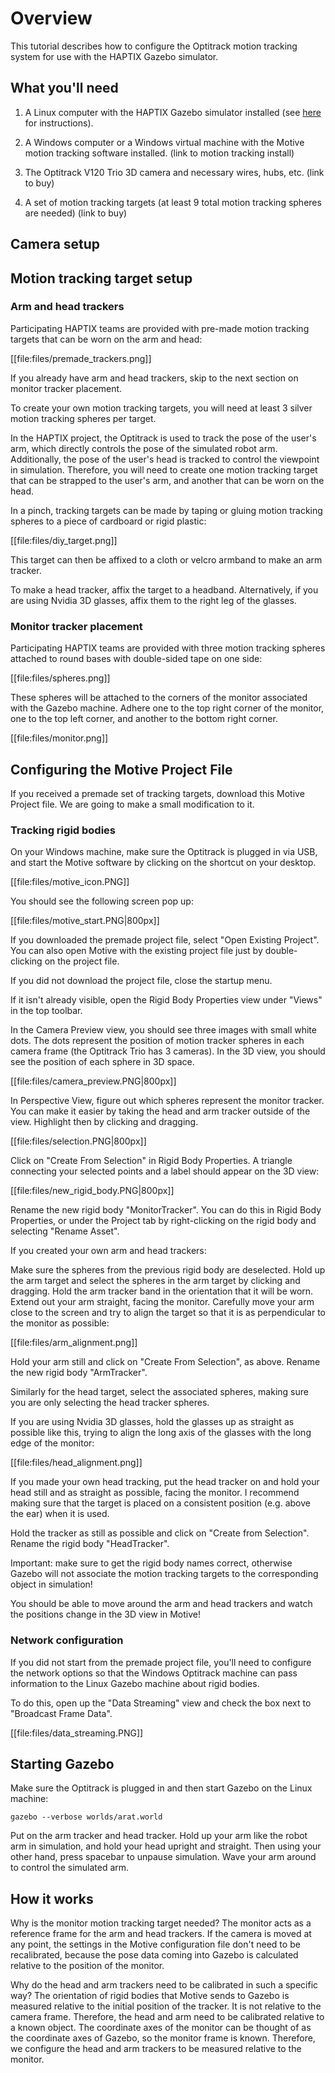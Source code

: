 # Overview
This tutorial describes how to configure the Optitrack motion tracking system for use with the HAPTIX Gazebo simulator.

## What you'll need

1. A Linux computer with the HAPTIX Gazebo simulator installed (see [here](http://gazebosim.org/tutorials?cat=haptix&tut=haptix_install) for instructions).

2. A Windows computer or a Windows virtual machine with the Motive motion tracking software installed. (link to motion tracking install)

3. The Optitrack V120 Trio 3D camera and necessary wires, hubs, etc. (link to buy)

4. A set of motion tracking targets (at least 9 total motion tracking spheres are needed) (link to buy)

## Camera setup

## Motion tracking target setup

### Arm and head trackers
Participating HAPTIX teams are provided with pre-made motion tracking targets that can be worn on the arm and head:

[[file:files/premade_trackers.png]]

If you already have arm and head trackers, skip to the next section on monitor tracker placement.

To create your own motion tracking targets, you will need at least 3 silver motion tracking spheres per target.

In the HAPTIX project, the Optitrack is used to track the pose of the user's arm, which directly controls the pose of the simulated robot arm. Additionally, the pose of the user's head is tracked to control the viewpoint in simulation. Therefore, you will need to create one motion tracking target that can be strapped to the user's arm, and another that can be worn on the head.

In a pinch, tracking targets can be made by taping or gluing motion tracking spheres to a piece of cardboard or rigid plastic:

[[file:files/diy_target.png]]

This target can then be affixed to a cloth or velcro armband to make an arm tracker.

To make a head tracker, affix the target to a headband. Alternatively, if you are using Nvidia 3D glasses, affix them to the right leg of the glasses.

### Monitor tracker placement
Participating HAPTIX teams are provided with three motion tracking spheres attached to round bases with double-sided tape on one side:

[[file:files/spheres.png]]

These spheres will be attached to the corners of the monitor associated with the Gazebo machine. Adhere one to the top right corner of the monitor, one to the top left corner, and another to the bottom right corner.

[[file:files/monitor.png]]

## Configuring the Motive Project File
If you received a premade set of tracking targets, download this Motive Project file. We are going to make a small modification to it.

### Tracking rigid bodies
On your Windows machine, make sure the Optitrack is plugged in via USB, and start the Motive software by clicking on the shortcut on your desktop.

[[file:files/motive_icon.PNG]]

You should see the following screen pop up:

[[file:files/motive_start.PNG|800px]]

If you downloaded the premade project file, select "Open Existing Project". You can also open Motive with the existing project file just by double-clicking on the project file.

If you did not download the project file, close the startup menu.

If it isn't already visible, open the Rigid Body Properties view under "Views" in the top toolbar.

In the Camera Preview view, you should see three images with small white dots. The dots represent the position of motion tracker spheres in each camera frame (the Optitrack Trio has 3 cameras). In the 3D view, you should see the position of each sphere in 3D space.

[[file:files/camera_preview.PNG|800px]]

In Perspective View, figure out which spheres represent the monitor tracker. You can make it easier by taking the head and arm tracker outside of the view. Highlight then by clicking and dragging.

[[file:files/selection.PNG|800px]]

Click on "Create From Selection" in Rigid Body Properties. A triangle connecting your selected points and a label should appear on the 3D view:

[[file:files/new_rigid_body.PNG|800px]]

Rename the new rigid body "MonitorTracker". You can do this in Rigid Body Properties, or under the Project tab by right-clicking on the rigid body and selecting "Rename Asset".

If you created your own arm and head trackers:

Make sure the spheres from the previous rigid body are deselected. Hold up the arm target and select the spheres in the arm target by clicking and dragging. Hold the arm tracker band in the orientation that it will be worn. Extend out your arm straight, facing the monitor. Carefully move your arm close to the screen and try to align the target so that it is as perpendicular to the monitor as possible:

[[file:files/arm_alignment.png]]

Hold your arm still and click on "Create From Selection", as above. Rename the new rigid body "ArmTracker".

Similarly for the head target, select the associated spheres, making sure you are only selecting the head tracker spheres.

If you are using Nvidia 3D glasses, hold the glasses up as straight as possible like this, trying to align the long axis of the glasses with the long edge of the monitor:

[[file:files/head_alignment.png]]

If you made your own head tracking, put the head tracker on and hold your head still and as straight as possible, facing the monitor. I recommend making sure that the target is placed on a consistent position  (e.g. above the ear) when it is used.

Hold the tracker as still as possible and click on "Create from Selection". Rename the rigid body "HeadTracker".

Important: make sure to get the rigid body names correct, otherwise Gazebo will not associate the motion tracking targets to the corresponding object in simulation!

You should be able to move around the arm and head trackers and watch the positions change in the 3D view in Motive!

### Network configuration
If you did not start from the premade project file, you'll need to configure the network options so that the Windows Optitrack machine can pass information to the Linux Gazebo machine about rigid bodies.

To do this, open up the "Data Streaming" view and check the box next to "Broadcast Frame Data".

[[file:files/data_streaming.PNG]]

## Starting Gazebo
Make sure the Optitrack is plugged in and then start Gazebo on the Linux machine:

~~~
gazebo --verbose worlds/arat.world
~~~

Put on the arm tracker and head tracker. Hold up your arm like the robot arm in simulation, and hold your head upright and straight. Then using your other hand, press spacebar to unpause simulation. Wave your arm around to control the simulated arm.

## How it works
Why is the monitor motion tracking target needed? The monitor acts as a reference frame for the arm and head trackers. If the camera is moved at any point, the settings in the Motive configuration file don't need to be recalibrated, because the pose data coming into Gazebo is calculated relative to the position of the monitor.

Why do the head and arm trackers need to be calibrated in such a specific way? The orientation of rigid bodies that Motive sends to Gazebo is measured relative to the initial position of the tracker. It is not relative to the camera frame. Therefore, the head and arm need to be calibrated relative to a known object. The coordinate axes of the monitor can be thought of as the coordinate axes of Gazebo, so the monitor frame is known. Therefore, we configure the head and arm trackers to be measured relative to the monitor.
